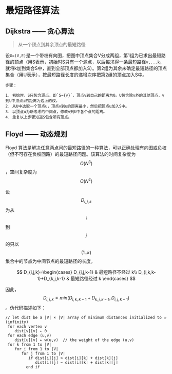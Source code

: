 # 最短路径算法

## Dijkstra —— 贪心算法

> 从一个顶点到其余顶点的最短路径

设`G=(V,E)`是一个带权有向图，把图中顶点集合V分成两组，第1组为已求出最短路径的顶点（用S表示，初始时S只有一个源点，以后每求得一条最短路径`v,...k`，就将k加到集合S中，直到全部顶点都加入S）。第2组为其余未确定最短路径的顶点集合（用U表示），按最短路径长度的递增次序把第2组的顶点加入S中。

```
步骤：

1. 初始时，S只包含源点，即`S={v}`，顶点v到自己的距离为0。U包含除v外的其他顶点，v到U中顶点i的距离为边上的权。
2. 从U中选取一个顶点u，顶点v到u的距离最小，然后把顶点u加入S中。
3. 以顶点u为新考虑的中间点，修改v到U中各个点的距离。
4. 重复以上步骤知道S包含所有顶点。
```

## Floyd —— 动态规划

Floyd 算法是解决任意两点间的最短路径的一种算法，可以正确处理有向图或负权（但不可存在负权回路）的最短路径问题。该算法的时间复杂度为 $$O(N^{3})$$，空间复杂度为 $$O(N^{2})$$

设 $$D_{i,j,k}$$ 为从 $$i$$ 到 $$j$$ 的只以 $$(1..k)$$ 集合中的节点为中间节点的最短路径的长度。

$$
D_{i,j,k}=\begin{cases}
D_{i,j,k-1} & 最短路径不经过 k\\
D_{i,k,k-1}+D_{k,j,k-1} & 最短路径经过 k
\end{cases}
$$

因此， $$D_{i,j,k}=min(D_{i,k,k-1}+D_{k,j,k-1},D_{i,j,k-1})$$。伪代码描述如下：

```
// let dist be a |V| × |V| array of minimum distances initialized to ∞ (infinity)
 for each vertex v
    dist[v][v] ← 0
 for each edge (u,v)
    dist[u][v] ← w(u,v)  // the weight of the edge (u,v)
 for k from 1 to |V|
    for i from 1 to |V|
       for j from 1 to |V|
          if dist[i][j] > dist[i][k] + dist[k][j]
             dist[i][j] ← dist[i][k] + dist[k][j]
         end if
```
